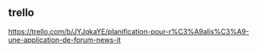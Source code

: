 ## trello
https://trello.com/b/JYJqkaYE/planification-pour-r%C3%A9alis%C3%A9-une-application-de-forum-news-it
